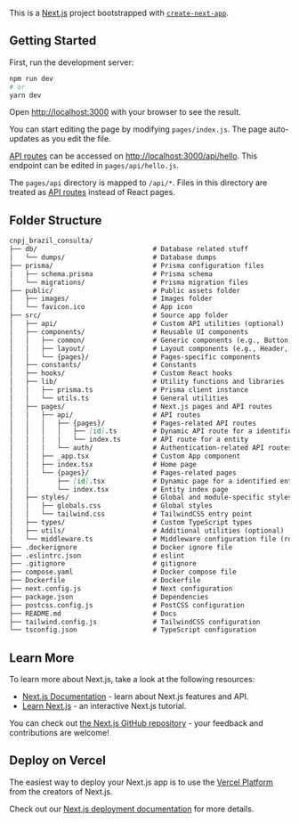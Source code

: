 This is a [Next.js](https://nextjs.org/) project bootstrapped with [`create-next-app`](https://github.com/vercel/next.js/tree/canary/packages/create-next-app).

## Getting Started

First, run the development server:

```bash
npm run dev
# or
yarn dev
```

Open [http://localhost:3000](http://localhost:3000) with your browser to see the result.

You can start editing the page by modifying `pages/index.js`. The page auto-updates as you edit the file.

[API routes](https://nextjs.org/docs/api-routes/introduction) can be accessed on [http://localhost:3000/api/hello](http://localhost:3000/api/hello). This endpoint can be edited in `pages/api/hello.js`.

The `pages/api` directory is mapped to `/api/*`. Files in this directory are treated as [API routes](https://nextjs.org/docs/api-routes/introduction) instead of React pages.

## Folder Structure
```markdown
cnpj_brazil_consulta/
├── db/                             # Database related stuff
│   └── dumps/                      # Database dumps
├── prisma/                         # Prisma configuration files
│   ├── schema.prisma               # Prisma schema
│   └── migrations/                 # Prisma migration files
├── public/                         # Public assets folder
│   ├── images/                     # Images folder
│   └── favicon.ico                 # App icon
├── src/                            # Source app folder
│   ├── api/                        # Custom API utilities (optional)
│   ├── components/                 # Reusable UI components
│   │   ├── common/                 # Generic components (e.g., Button, Input)
│   │   ├── layout/                 # Layout components (e.g., Header, Footer)
│   │   └── {pages}/                # Pages-specific components
│   ├── constants/                  # Constants
│   ├── hooks/                      # Custom React hooks
│   ├── lib/                        # Utility functions and libraries
│   │   ├── prisma.ts               # Prisma client instance
│   │   └── utils.ts                # General utilities
│   ├── pages/                      # Next.js pages and API routes
│   │   ├── api/                    # API routes
│   │   │   ├── {pages}/            # Pages-related API routes
│   │   │   │   ├── [id].ts         # Dynamic API route for a identified entity
│   │   │   │   └── index.ts        # API route for a entity
│   │   │   └── auth/               # Authentication-related API routes (optional)
│   │   ├── _app.tsx                # Custom App component
│   │   ├── index.tsx               # Home page
│   │   └── {pages}/                # Pages-related pages
│   │       ├── [id].tsx            # Dynamic page for a identified entity
│   │       └── index.tsx           # Entity index page
│   ├── styles/                     # Global and module-specific styles
│   │   ├── globals.css             # Global styles
│   │   └── tailwind.css            # TailwindCSS entry point
│   ├── types/                      # Custom TypeScript types
│   ├── utils/                      # Additional utilities (optional)
│   └── middleware.ts               # Middleware configuration file (routes protection)
├── .dockerignore                   # Docker ignore file
├── .eslintrc.json                  # eslint
├── .gitignore                      # gitignore
├── compose.yaml                    # Docker compose file
├── Dockerfile                      # Dockerfile
├── next.config.js                  # Next configuration
├── package.json                    # Dependencies
├── postcss.config.js               # PostCSS configuration
├── README.md                       # Docs
├── tailwind.config.js              # TailwindCSS configuration
└── tsconfig.json                   # TypeScript configuration
```

## Learn More

To learn more about Next.js, take a look at the following resources:

- [Next.js Documentation](https://nextjs.org/docs) - learn about Next.js features and API.
- [Learn Next.js](https://nextjs.org/learn) - an interactive Next.js tutorial.

You can check out [the Next.js GitHub repository](https://github.com/vercel/next.js/) - your feedback and contributions are welcome!

## Deploy on Vercel

The easiest way to deploy your Next.js app is to use the [Vercel Platform](https://vercel.com/new?utm_medium=default-template&filter=next.js&utm_source=create-next-app&utm_campaign=create-next-app-readme) from the creators of Next.js.

Check out our [Next.js deployment documentation](https://nextjs.org/docs/deployment) for more details.

